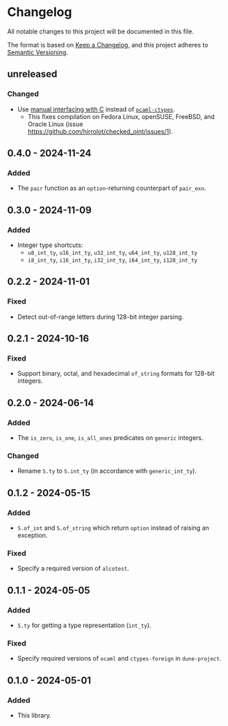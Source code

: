 # Changelog
All notable changes to this project will be documented in this file.

The format is based on [Keep a Changelog](https://keepachangelog.com/en/1.0.0/),
and this project adheres to [Semantic Versioning](https://semver.org/spec/v2.0.0.html).

## unreleased

### Changed

 - Use [manual interfacing with C] instead of [`ocaml-ctypes`].
   - This fixes compilation on Fedora Linux, openSUSE, FreeBSD, and Oracle Linux (issue https://github.com/hirrolot/checked_oint/issues/1).

[manual interfacing with C]: https://ocaml.org/manual/latest/intfc.html
[`ocaml-ctypes`]: https://github.com/yallop/ocaml-ctypes

## 0.4.0 - 2024-11-24

### Added

 - The `pair` function as an `option`-returning counterpart of `pair_exn`.

## 0.3.0 - 2024-11-09

### Added

 - Integer type shortcuts:
   - `u8_int_ty`, `u16_int_ty`, `u32_int_ty`, `u64_int_ty`, `u128_int_ty`
   - `i8_int_ty`, `i16_int_ty`, `i32_int_ty`, `i64_int_ty`, `i128_int_ty`

## 0.2.2 - 2024-11-01

### Fixed

 - Detect out-of-range letters during 128-bit integer parsing.

## 0.2.1 - 2024-10-16

### Fixed

 - Support binary, octal, and hexadecimal `of_string` formats for 128-bit integers.

## 0.2.0 - 2024-06-14

### Added

 - The `is_zero`, `is_one`, `is_all_ones` predicates on `generic` integers.

### Changed

 - Rename `S.ty` to `S.int_ty` (in accordance with `generic_int_ty`).

## 0.1.2 - 2024-05-15

### Added

 - `S.of_int` and `S.of_string` which return `option` instead of raising an exception.

### Fixed

 - Specify a required version of `alcotest`.

## 0.1.1 - 2024-05-05

### Added

 - `S.ty` for getting a type representation (`int_ty`).

### Fixed

 - Specify required versions of `ocaml` and `ctypes-foreign` in `dune-project`.

## 0.1.0 - 2024-05-01

### Added

 - This library.
